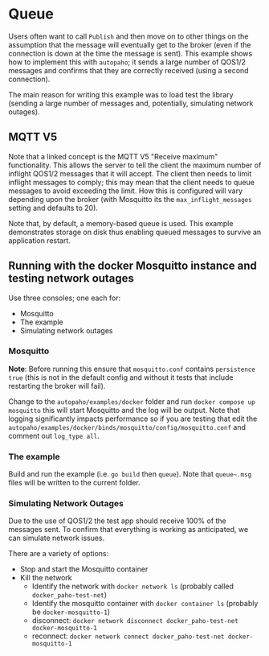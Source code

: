 Queue
===

Users often want to call `Publish` and then move on to other things on the assumption that the message will eventually 
get to the broker (even if the connection is down at the time the message is sent). This example shows how to implement
this with `autopaho`; it sends a large number of QOS1/2 messages and confirms that they are correctly received (using a 
second connection).

The main reason for writing this example was to load test the library (sending a large number of messages and, 
potentially, simulating network outages).

## MQTT V5 

Note that a linked concept is the MQTT V5 "Receive maximum" functionality. This allows the server to tell the client the
maximum number of inflight QOS1/2 messages that it will accept. The client then needs to limit inflight messages to 
comply; this may mean that the client needs to queue messages to avoid exceeding the limit. How this is configured will 
vary depending upon the broker (with Mosquitto its the `max_inflight_messages` setting and defaults to 20).

Note that, by default, a memory-based queue is used. This example demonstrates storage on disk thus enabling queued
messages to survive an application restart.

## Running with the docker Mosquitto instance and testing network outages

Use three consoles; one each for:
* Mosquitto 
* The example
* Simulating network outages

### Mosquitto

**Note**: Before running this ensure that `mosquitto.conf` contains `persistence true` (this is not in the default 
config and without it tests that include restarting the broker will fail).

Change to the `autopaho/examples/docker` folder and run `docker compose up mosquitto` this will start Mosquitto and the
log will be output. Note that logging significantly impacts performance so if you are testing that edit the 
`autopaho/examples/docker/binds/mosquitto/config/mosquitto.conf` and comment out `log_type all`.

### The example

Build and run the example (i.e. `go build` then `queue`). Note that `queue~.msg` files will be written to the current 
folder.

### Simulating Network Outages

Due to the use of QOS1/2 the test app should receive 100% of the messages sent. To confirm that everything is working
as anticipated, we can simulate network issues.

There are a variety of options:
 * Stop and start the Mosquitto container
 * Kill the network
   * Identify the network with `docker network ls` (probably called `docker_paho-test-net`)
   * Identify the mosquitto container with `docker container ls` (probably be `docker-mosquitto-1`)
   * disconnect: `docker network disconnect docker_paho-test-net docker-mosquitto-1`
   * reconnect: `docker network connect docker_paho-test-net docker-mosquitto-1`
